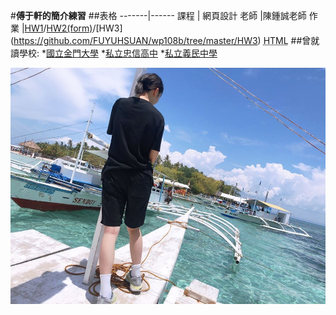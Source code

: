 #**傅于軒的簡介練習**
##表格
-------|------
課程   | 網頁設計
老師   |陳鍾誠老師
作業   |[HW1](https://fuyuhsuan.github.io/wp108b/HW1/hw1.html)/[HW2(form)](https://fuyuhsuan.github.io/wp108b/HW2/form.html)/[HW3]   (https://github.com/FUYUHSUAN/wp108b/tree/master/HW3)
<abbr title="Hypertext Markup Language">HTML</abbr>
##曾就讀學校:
*[國立金門大學](https://www.nqu.edu.tw/cht/index.php?)
*[私立忠信高中](https://www.chhs.hcc.edu.tw/)
*[私立義民中學](http://www.ymsh.hcc.edu.tw/home)


 

![我的照片](FU.jpg)
